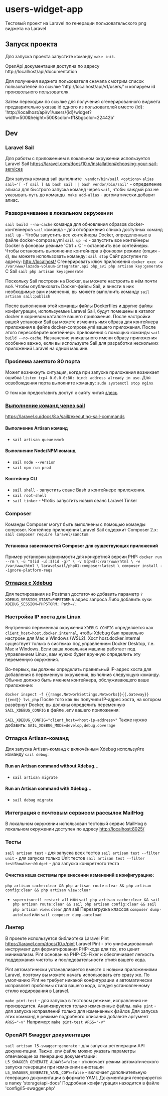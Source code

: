 # users-widget-app 
Тестовый проект на Laravel по генерации пользовательского png виджета на Laravel


## Запуск проекта
Для запуска проекта запустите команду `make init`.

OpenApi документация доступна по адресу http://localhost/api/documentation

Для получения виджета пользователя сначала смотрим список пользователей по ссылке 'http://localhost/api/v1/users/' и копируем id произвольного пользователя.

Затем переходим по ссылке для получения сгенерированного виджета предварительно указав id одного из пользователей вместо
{id}:
'http://localhost/api/v1/users/{id}/widget?width=500&height=500&color=fff&bgcolor=22442b'


## Dev
### Laravel Sail
Для работы с приложением в локальном окружении используется Laravel Sail
https://laravel.com/docs/10.x/installation#choosing-your-sail-services

Для запуска команд sail выполните `.vendor/bin/sail <options>`
`alias sail='[ -f sail ] && bash sail || bash vendor/bin/sail'` - определение алиаса для быстрого запуска команд
через `sail`, чтобы каждый раз не указывать путь до команды.
`make add-alias` - автоматически добавит алиас.


### Разворачивание в локальном окружении
`sail build --no-cache` команда для обновления образов docker-контейнеров
`sail`  команда - для отображения списка доступных команд
`sail up` - Чтобы запустить все контейнеры Docker, определенные в файле docker-compose.yml
`sail up -d` - запустить все контейнеры Docker в фоновом режиме
'Ctrl + C' - остановить все контейнеры.
Чтобы остановить выполнение контейнера в фоновом режиме (опция `-d`), вы можете использовать команду: `sail stop`
Сайт доступен по адресу: [http://localhost/](http://localhost/)
Сгенерировать ключ приложения `docker exec -w /var/www/lazada-voluum-integrator.api php_svi php artisan key:generate`
С Sail `sail php artisan key:generate`

Поскольку Sail построен на Docker, вы можете настроить в нём почти всё.
Чтобы опубликовать Docker-файлы Sail, и внести в них необходимые вам изменения, вы можете выполнить
команду `sail artisan sail:publish`

После выполнения этой команды файлы Dockerfiles и другие файлы конфигурации, используемые Laravel Sail, будут помещены в
каталог docker в корневом каталоге вашего приложения.
После настройки вашей установки Sail вы можете изменить имя образа для контейнера приложения в файле docker-compose.yml
вашего приложения.
После этого пересоберите контейнеры приложения с помощью команды `sail build --no-cache`.
Назначение уникального имени образу приложения особенно важно, если вы используете Sail для разработки нескольких
приложений Laravel на одной машине.

### Проблема занятого 80 порта
Может возникнуть ситуация, когда при запуске приложения возникает ошибка `listen tcp4 0.0.0.0:80: bind: address already in use`.
Для освобождения порта выполните команду: `sudo systemctl stop nginx`

О том как предоставить доступ к сайту читай [здесь](https://laravel.su/docs/8.x/sail#sharing-your-site)

### [Выполнение команд через sail](https://laravel.su/docs/8.x/sail#executing-sail-commands)
https://laravel.su/docs/8.x/sail#executing-sail-commands

#### Выполнение Artisan команд
- `sail artisan queue:work`

#### Выполнение Node/NPM команд
- `sail node --version`
- `sail npm run prod`

#### Контейнер CLI
- `sail shell` - запустить сеанс Bash в контейнере приложения.
- `sail root-shell`
- `sail tinker` - Чтобы запустить новый сеанс Laravel Tinker

### Composer

Команды Composer могут быть выполнены с помощью команды composer. Контейнер приложения Laravel Sail содержит Composer
2.x:
`sail composer require laravel/sanctum`

#### Установка зависимостей Composer для существующих приложений
Пример установки зависимости для конкретной версии PHP:
`docker run --rm \
-u "$(id -u):$(id -g)" \
-v $(pwd):/var/www/html \
-w /var/www/html \
laravelsail/php81-composer:latest \
composer install --ignore-platform-reqs`

### [Отладка с Xdebug](https://laravel.su/docs/8.x/sail#debugging-with-xdebug)
Для тестирования из Postman достаточно добавить параметр ```?XDEBUG_SESSION_START=PHPSTORM``` в адрес запроса
Либо добавить куки ```XDEBUG_SESSION=PHPSTORM; Path=/;```

### Настройка IP хоста для Linux
Внутренняя переменная окружения `XDEBUG_CONFIG` определяется как `client_host=host.docker.internal`,
чтобы Xdebug был правильно настроен для Mac и Windows (WSL2).
Хост host.docker.internal существует только в системах под управлением Docker Desktop, т.е. Mac и Windows.
Если ваша локальная машина работает под управлением Linux, вам нужно будет вручную определить эту переменную окружения.

Во-первых, вы должны определить правильный IP-адрес хоста для добавления в переменную окружения, выполнив следующую
команду.
Обычно <container-name> должно быть именем контейнера, обслуживающего ваше приложение:

`docker inspect -f {{range.NetworkSettings.Networks}}{{.Gateway}}{{end}} lvi_php`
После того как вы получили IP-адрес хоста, на котором развёрнут Docker, вы должны определить
переменную `SAIL_XDEBUG_CONFIG` в файле .env вашего приложения:

`SAIL_XDEBUG_CONFIG="client_host=<host-ip-address>"`
Также нужно добавить:
`SAIL_XDEBUG_MODE=develop,debug,coverage`

### Отладка Artisan-команд
Для запуска Artisan-команд с включённым Xdebug используйте команду `sail debug`:

#### Run an Artisan command without Xdebug...
- `sail artisan migrate`

#### Run an Artisan command with Xdebug...
- `sail debug migrate`

### Интеграция с почтовым сервисом рассылок MailHog

В локальном окружении использован тестовый сервис MailHog в локальном окружении доступен по
адресу [http://localhost:8025/](http://localhost:8025/)

### Тесты
`sail artisan test` - для запуска всех тестов
`sail artisan test --filter unit` - для запуска только Unit тестов
`sail artisan test --filter testShowUsersWidget` - для запуска конкретного теста


#### Очистка кеша системы при внесении изменений в конфигурацию:
`php artisan cache:clear && php artisan route:clear && php artisan config:clear && php artisan view:clear`
+ `supervisorctl restart all`
  или `sail php artisan cache:clear && sail php artisan route:clear && sail php artisan config:clear && sail php artisan view:clear`
  для sail
  Перезагрузка классов  `composer dump-autoload` или `sail composer dump-autoload`

### Линтер
В проекте используется библиотека Laravel Pint https://laravel.com/docs/10.x/pint
Laravel Pint - это унифицированный инструмент для форматирования PHP-кода для тех, 
кто ценит минимализм. Pint основан на PHP-CS-Fixer и обеспечивает легкость поддержания чистоты и последовательности стиля вашего кода.

Pint автоматически устанавливается вместе с новыми приложениями Laravel, 
поэтому вы можете начать использовать его сразу же. По умолчанию Pint не требует никакой конфигурации и автоматически исправляет проблемы стиля вашего кода, следуя установленному стилю кодирования в Laravel.

`make pint-test` - для запуска в тестовом режиме, исправления не производится.
Анализируются только измененные файлы.
`make pint` - для запуска исправлений только для измененных файлов
Для запуска этих комманд в режиме подробного описания добавьте аргумент `ARGS="-v"`
Например: `make pint-test ARGS="-v"`


### OpenAPI Swagger документация
`sail artisan l5-swagger:generate` - для запуска регенерации API документации.
Также .env файле можно указать параметры отвечающие за генерацию документации:
`L5_SWAGGER_GENERATE_ALWAYS=false` - отключает режим автоматического запуска генерации при изменении аннотации
`L5_SWAGGER_GENERATE_YAML_COPY=false` - включает дополнительную генерацию документации в формате YAML
Документация генерируется в папку 'storage/api-docs'
Подробная конфигурация находится в файле 'config/l5-swagger.php'
